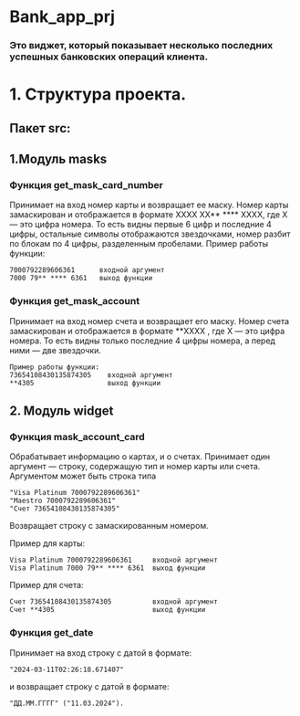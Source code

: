 # Bank_app_prj
### Это виджет, который показывает несколько последних успешных банковских операций клиента.
# 1. Структура проекта.
## Пакет src:
## 1.Модуль masks
### Функция get_mask_card_number 
Принимает на вход номер карты и возвращает ее маску. Номер карты замаскирован и отображается в формате 
XXXX XX** **** XXXX, где X — это цифра номера. То есть видны первые 6 цифр и последние 4 цифры, остальные символы отображаются звездочками, номер разбит по блокам по 4 цифры, разделенным пробелами. Пример работы функции:
```
7000792289606361      входной аргумент
7000 79** **** 6361   выход функции
```
### Функция get_mask_account
Принимает на вход номер счета и возвращает его маску. Номер счета замаскирован и отображается в формате **XXXX , где X
 — это цифра номера. То есть видны только последние 4 цифры номера, а перед ними — две звездочки. 
```
Пример работы функции:
73654108430135874305    входной аргумент
**4305                  выход функции
```
## 2. Модуль widget
### Функция mask_account_card
Обрабатывает информацию о картах, и о счетах.
Принимает один аргумент — строку, содержащую тип и номер карты или счета.
Аргументом может быть строка типа
```
"Visa Platinum 7000792289606361"
"Maestro 7000792289606361"
"Счет 73654108430135874305"
```
Возвращает строку с замаскированным номером.

Пример для карты:
```
Visa Platinum 7000792289606361     входной аргумент
Visa Platinum 7000 79** **** 6361  выход функции
```
Пример для счета:
```
Счет 73654108430135874305          входной аргумент
Счет **4305                        выход функции
```
### Функция get_date
Принимает на вход строку с датой в формате:
```
"2024-03-11T02:26:18.671407"
```
 и возвращает строку с датой в формате:
```
"ДД.ММ.ГГГГ" ("11.03.2024").
```
